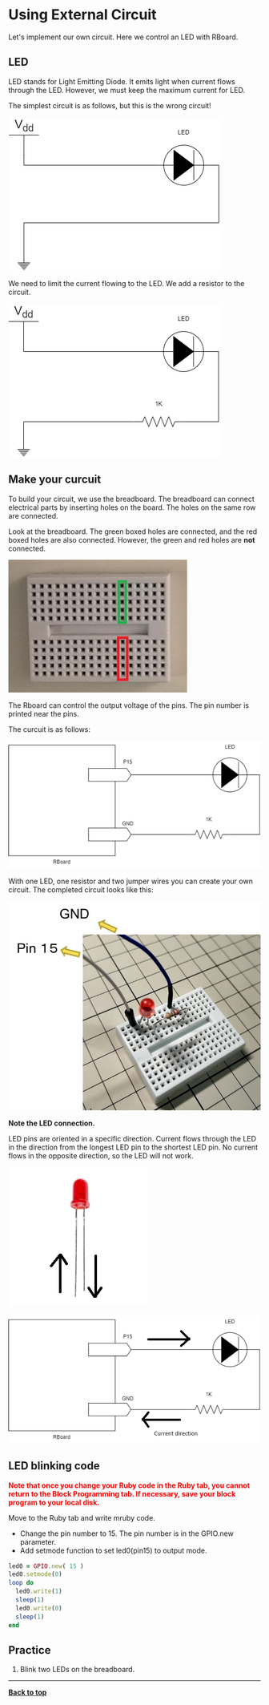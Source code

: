 # Using External Circuit

Let's implement our own circuit. Here we control an LED with RBoard.

## LED

LED stands for Light Emitting Diode. It emits light when current flows through the LED. However, we must keep the maximum current for LED.

The simplest circuit is as follows, but this is the wrong circuit!

![wrong circuit](./images/curcuit_1.drawio.png)

We need to limit the current flowing to the LED. We add a resistor to the circuit.

![LED circuit](./images/curcuit_2.drawio.png)

## Make your curcuit

To build your circuit, we use the breadboard. The breadboard can connect electrical parts by inserting holes on the board. The holes on the same row are connected.

Look at the breadboard. The green boxed holes are connected, and the red boxed holes are also connected. However, the green and red holes are **not** connected.

![Connection](./images/breadboard_connection.jpg)

The Rboard can control the output voltage of the pins. The pin number is printed near the pins.

The curcuit is as follows:

![LED circuit](./images/curcuit_3.drawio.png)

With one LED, one resistor and two jumper wires you can create your own circuit.
The completed circuit looks like this:

![completed circuit](./images/completed_circuit.jpg)

**Note the LED connection.**

LED pins are oriented in a specific direction.
Current flows through the LED in the direction from the longest LED pin to the shortest LED pin.
No current flows in the opposite direction, so the LED will not work.

![LED connection](./images/led_direction.png)

![current in the cuicuit](./images/current_direction.png)



## LED blinking code

<font color="red">**Note that once you change your Ruby code in the Ruby tab, you cannot return to the Block Programming tab. If necessary, save your block program to your local disk.**</font>

Move to the Ruby tab and write mruby code.

- Change the pin number to 15. The pin number is in the GPIO.new parameter.
- Add setmode function to set led0(pin15) to output mode.

```Ruby
led0 = GPIO.new( 15 )
led0.setmode(0)
loop do
  led0.write(1)
  sleep(1)
  led0.write(0)
  sleep(1)
end
```


## Practice

1. Blink two LEDs on the breadboard.

<hr/>

<!-- [**Move to next**](./3rd_pwm.md) -->

[**Back to top**](./README.md)

